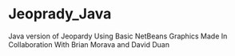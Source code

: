 # Jeoprady_Java
Java version of Jeopardy Using Basic NetBeans Graphics
Made In Collaboration With Brian Morava and David Duan
